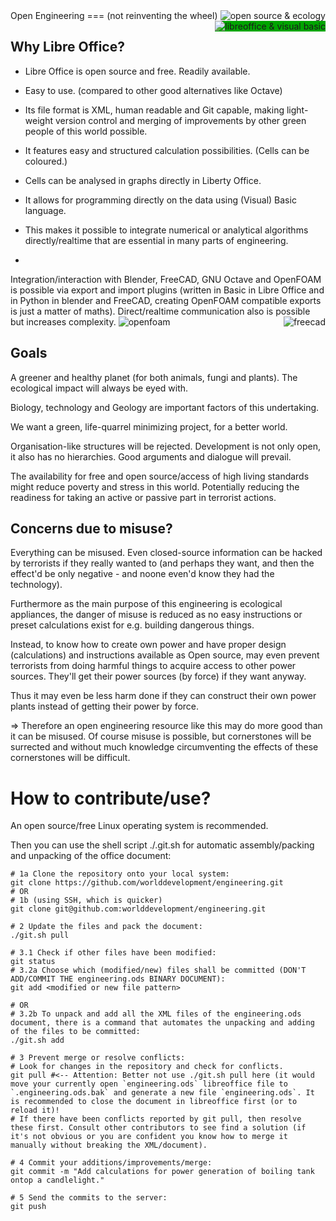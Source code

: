 <img src="http://wiki.opensourceecology.de/skins/common/images/wiki.png" alt="open source & ecology" title="" align="right" /> 
Open Engineering
===
(not reinventing the wheel)

<img src="https://www.libreoffice.org/themes/libreofficenew/img/logo.png" alt="libreoffice & visual basic" title="" style="background-color:rgb(0,165,0)" align="right" /> 

Why Libre Office?
---

* Libre Office is open source and free.
Readily available.

* Easy to use. (compared to other good alternatives like Octave)

* Its file format is XML, human readable and Git capable, making light-weight version control and merging of improvements by other green people of this world possible.

* It features easy and structured calculation possibilities. (Cells can be coloured.)

* Cells can be analysed in graphs directly in Liberty Office.

* It allows for programming directly on the data using (Visual) Basic language.

* This makes it possible to integrate numerical or analytical algorithms directly/realtime that are essential in many parts of engineering.

* <img src="https://www.gnu.org/software/octave/images/logo.png" alt="" title="" align="right" />
Integration/interaction with Blender, FreeCAD, GNU Octave and OpenFOAM is possible via export and import plugins (written in Basic in Libre Office and in Python in blender and FreeCAD, creating OpenFOAM compatible exports is just a matter of maths). Direct/realtime communication also is possible but increases complexity.
<img src="http://www.freecadweb.org/images/freecad.png" alt="freecad" title="" align="right" /> 
<img src="http://www.openfoam.org/img/OpenFOAMlogo3.png" alt="openfoam" title="" align="" /> 
<img src="https://www.blender.org/wp-content/themes/bthree/assets/images/logo.png" alt="" title="" />


Goals
---

A greener and healthy planet (for both animals, fungi and plants). The ecological impact will always be eyed with.

Biology, technology and Geology are important factors of this undertaking.

We want a green, life-quarrel minimizing project, for a better world.

Organisation-like structures will be rejected. Development is not only open, it also has no hierarchies. Good arguments and dialogue will prevail.

The availability for free and open source/access of high living standards might reduce poverty and stress in this world. Potentially reducing the readiness for taking an active or passive part in terrorist actions.


Concerns due to misuse?
---

Everything can be misused. Even closed-source information can be hacked by terrorists if they really wanted to (and perhaps they want, and then the effect'd be only negative - and noone even'd know they had the technology).

Furthermore as the main purpose of this engineering is ecological appliances, the danger of misuse is reduced as no easy instructions or preset calculations exist for e.g. building dangerous things.

Instead, to know how to create own power and have proper design (calculations) and instructions available as Open source, may even prevent terrorists from doing harmful things to acquire access to other power sources. They'll get their power sources (by force) if they want anyway.

Thus it may even be less harm done if they can construct their own power plants instead of getting their power by force.

=> Therefore an open engineering resource like this may do more good than it can be misused. Of course misuse is possible, but cornerstones will be surrected and without much knowledge circumventing the effects of these cornerstones will be difficult.

How to contribute/use?
===

An open source/free Linux operating system is recommended.

Then you can use the shell script ./.git.sh for automatic assembly/packing and unpacking of the office document:

    # 1a Clone the repository onto your local system:
    git clone https://github.com/worlddevelopment/engineering.git
    # OR
    # 1b (using SSH, which is quicker)
    git clone git@github.com:worlddevelopment/engineering.git

    # 2 Update the files and pack the document:
    ./git.sh pull

    # 3.1 Check if other files have been modified:
    git status
    # 3.2a Choose which (modified/new) files shall be committed (DON'T ADD/COMMIT THE engineering.ods BINARY DOCUMENT):
    git add <modified or new file pattern>

    # OR
    # 3.2b To unpack and add all the XML files of the engineering.ods document, there is a command that automates the unpacking and adding of the files to be committed:
    ./git.sh add

    # 3 Prevent merge or resolve conflicts:
    # Look for changes in the repository and check for conflicts.
    git pull #<-- Attention: Better not use ./git.sh pull here (it would move your currently open `engineering.ods` libreoffice file to `.engineering.ods.bak` and generate a new file `engineering.ods`. It is recommended to close the document in libreoffice first (or to reload it)!
    # If there have been conflicts reported by git pull, then resolve these first. Consult other contributors to see find a solution (if it's not obvious or you are confident you know how to merge it manually without breaking the XML/document).

    # 4 Commit your additions/improvements/merge:
    git commit -m "Add calculations for power generation of boiling tank ontop a candlelight."

    # 5 Send the commits to the server:
    git push
    

